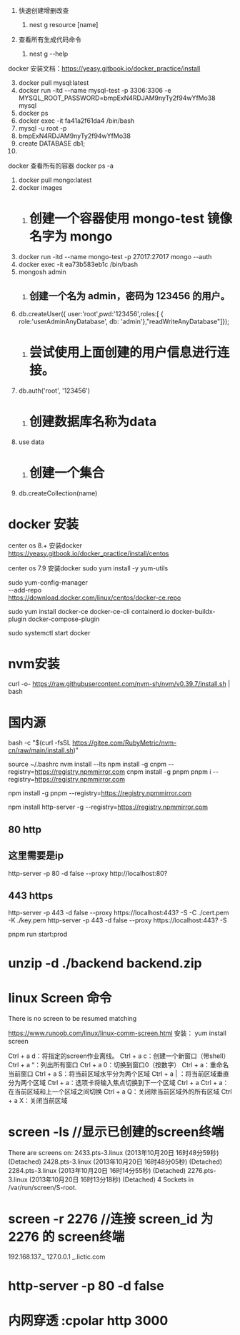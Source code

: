 1. 快速创建增删改查
   1. nest g resource [name]
2. 查看所有生成代码命令

   1. nest g --help

docker 安装文档：https://yeasy.gitbook.io/docker_practice/install

3. docker pull mysql:latest
4. docker run -itd --name mysql-test -p 3306:3306 -e MYSQL_ROOT_PASSWORD=bmpExN4RDJAM9nyTy2f94wYfMo38 mysql
5. docker ps
6. docker exec -it fa41a2f61da4 /bin/bash
7. mysql -u root -p
8. bmpExN4RDJAM9nyTy2f94wYfMo38
9. create DATABASE db1;
10.

docker 查看所有的容器
docker ps -a

1. docker pull mongo:latest
2. docker images
   1. # 创建一个容器使用 mongo-test 镜像名字为 mongo
3. docker run -itd --name mongo-test -p 27017:27017 mongo --auth
4. docker exec -it ea73b583eb1c /bin/bash
5. mongosh admin
   1. ## 创建一个名为 admin，密码为 123456 的用户。
6. db.createUser({ user:'root',pwd:'123456',roles:[ { role:'userAdminAnyDatabase', db: 'admin'},"readWriteAnyDatabase"]});
   1. # 尝试使用上面创建的用户信息进行连接。
7. db.auth('root', '123456')
   1. # 创建数据库名称为data
8. use data
   1. # 创建一个集合
9. db.createCollection(name)

# docker 安装

center os 8.+ 安装docker https://yeasy.gitbook.io/docker_practice/install/centos

center os 7.9 安装docker
sudo yum install -y yum-utils

sudo yum-config-manager \
 --add-repo \
 https://download.docker.com/linux/centos/docker-ce.repo

sudo yum install docker-ce docker-ce-cli containerd.io docker-buildx-plugin docker-compose-plugin

sudo systemctl start docker

# nvm安装

curl -o- https://raw.githubusercontent.com/nvm-sh/nvm/v0.39.7/install.sh | bash

# 国内源

bash -c "$(curl -fsSL https://gitee.com/RubyMetric/nvm-cn/raw/main/install.sh)"

source ~/.bashrc
nvm install --lts
npm install -g cnpm --registry=https://registry.npmmirror.com
cnpm install -g pnpm
pnpm i --registry=https://registry.npmmirror.com

npm install -g pnpm --registry=https://registry.npmmirror.com

npm install http-server -g --registry=https://registry.npmmirror.com

## 80 http

## 这里需要是ip

http-server -p 80 -d false --proxy http://localhost:80?

## 443 https

http-server -p 443 -d false --proxy https://localhost:443? -S -C ./cert.pem -K ./key.pem
http-server -p 443 -d false --proxy https://localhost:443? -S

pnpm run start:prod

# unzip -d ./backend backend.zip

# linux Screen 命令

There is no screen to be resumed matching

https://www.runoob.com/linux/linux-comm-screen.html
安装：
yum install screen

Ctrl + a d：将指定的screen作业离线。
Ctrl + a c：创建一个新窗口（带shell）
Ctrl + a “：列出所有窗口
Ctrl + a 0：切换到窗口0（按数字）
Ctrl + a：重命名当前窗口
Ctrl + a S：将当前区域水平分为两个区域
Ctrl + a | ：将当前区域垂直分为两个区域
Ctrl + a：选项卡将输入焦点切换到下一个区域
Ctrl + a Ctrl + a：在当前区域和上一个区域之间切换
Ctrl + a Q：关闭除当前区域外的所有区域
Ctrl + a X：关闭当前区域

# screen -ls //显示已创建的screen终端

There are screens on:
2433.pts-3.linux (2013年10月20日 16时48分59秒) (Detached)
2428.pts-3.linux (2013年10月20日 16时48分05秒) (Detached)
2284.pts-3.linux (2013年10月20日 16时14分55秒) (Detached)
2276.pts-3.linux (2013年10月20日 16时13分18秒) (Detached)
4 Sockets in /var/run/screen/S-root.

# screen -r 2276 //连接 screen_id 为 2276 的 screen终端

192.168.137._
127.0.0.1
_.lictic.com

# http-server -p 80 -d false

# 内网穿透 :cpolar http 3000
